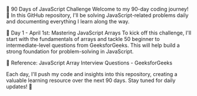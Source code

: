 🚀 90 Days of JavaScript Challenge
Welcome to my 90-day coding journey! 🎯 In this GitHub repository, I'll be solving JavaScript-related problems daily and documenting everything I learn along the way.

📅 Day 1 - April 1st: Mastering JavaScript Arrays
To kick off this challenge, I'll start with the fundamentals of arrays and tackle 50 beginner to intermediate-level questions from GeeksforGeeks. This will help build a strong foundation for problem-solving in JavaScript.

🔗 Reference: JavaScript Array Interview Questions - GeeksforGeeks

Each day, I'll push my code and insights into this repository, creating a valuable learning resource over the next 90 days. Stay tuned for daily updates! 🚀
